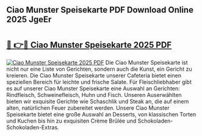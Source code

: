 ## Ciao Munster Speisekarte PDF Download Online 2025 JgeEr

# <h2><a href="http://gc781gf.nevu.top/?p=Ciao+Munster+Speisekarte">🔗 👉🔴 Ciao Munster Speisekarte 2025 PDF</a></h2>

[![Ciao Munster Speisekarte 2025 PDF](https://i.imgur.com/dBaPXMq.png)](http://gc781gf.nevu.top/?p=Ciao+Munster+Speisekarte)
Die Ciao Munster Speisekarte ist nicht nur eine Liste von Gerichten, sondern auch die Kunst, ein Gericht zu kreieren. Die Ciao Munster Speisekarte unserer Cafeteria bietet einen speziellen Bereich für leichte und frische Salate. Für Fleischliebhaber gibt es auf unserer Ciao Munster Speisekarte eine Auswahl an Gerichten: Rindfleisch, Schweinefleisch, Huhn und Fisch. Unseren Auserwählten bieten wir exquisite Gerichte wie Schaschlik und Steak an, die auf einem alten, natürlichen Feuer zubereitet werden. Unsere Ciao Munster Speisekarte bietet eine große Auswahl an Desserts, von klassischen Torten und Kuchen bis hin zu exquisiten Crème Brûlée und Schokoladen-Schokoladen-Extras.
